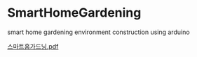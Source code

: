 # SmartHomeGardening
smart home gardening environment construction using arduino

[스마트홈가드닝.pdf](https://github.com/mahns1201/SmartHomeGardening/files/8597457/default.pdf)
